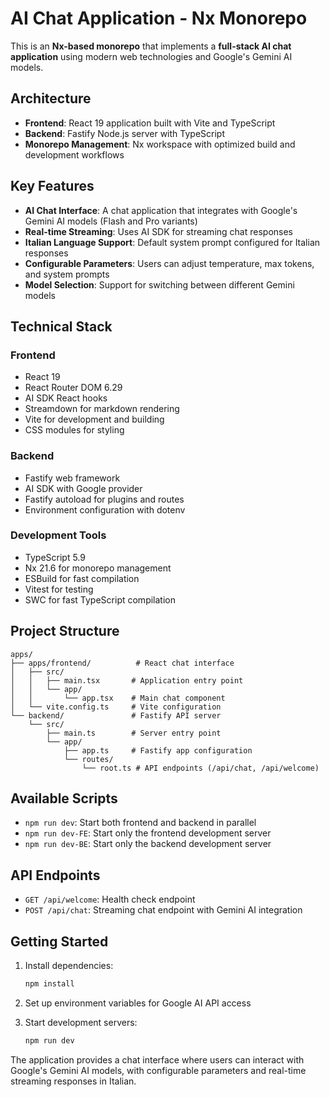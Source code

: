 # AI Chat Application - Nx Monorepo

This is an **Nx-based monorepo** that implements a **full-stack AI chat application** using modern web technologies and Google's Gemini AI models.

## Architecture

- **Frontend**: React 19 application built with Vite and TypeScript
- **Backend**: Fastify Node.js server with TypeScript
- **Monorepo Management**: Nx workspace with optimized build and development workflows

## Key Features

- **AI Chat Interface**: A chat application that integrates with Google's Gemini AI models (Flash and Pro variants)
- **Real-time Streaming**: Uses AI SDK for streaming chat responses
- **Italian Language Support**: Default system prompt configured for Italian responses
- **Configurable Parameters**: Users can adjust temperature, max tokens, and system prompts
- **Model Selection**: Support for switching between different Gemini models

## Technical Stack

### Frontend
- React 19
- React Router DOM 6.29
- AI SDK React hooks
- Streamdown for markdown rendering
- Vite for development and building
- CSS modules for styling

### Backend
- Fastify web framework
- AI SDK with Google provider
- Fastify autoload for plugins and routes
- Environment configuration with dotenv

### Development Tools
- TypeScript 5.9
- Nx 21.6 for monorepo management
- ESBuild for fast compilation
- Vitest for testing
- SWC for fast TypeScript compilation

## Project Structure

```
apps/
├── apps/frontend/          # React chat interface
│   ├── src/
│   │   ├── main.tsx       # Application entry point
│   │   └── app/
│   │       └── app.tsx    # Main chat component
│   └── vite.config.ts     # Vite configuration
└── backend/               # Fastify API server
    └── src/
        ├── main.ts        # Server entry point
        └── app/
            ├── app.ts     # Fastify app configuration
            └── routes/
                └── root.ts # API endpoints (/api/chat, /api/welcome)
```

## Available Scripts

- `npm run dev`: Start both frontend and backend in parallel
- `npm run dev-FE`: Start only the frontend development server
- `npm run dev-BE`: Start only the backend development server

## API Endpoints

- `GET /api/welcome`: Health check endpoint
- `POST /api/chat`: Streaming chat endpoint with Gemini AI integration

## Getting Started

1. Install dependencies:
   ```bash
   npm install
   ```

2. Set up environment variables for Google AI API access

3. Start development servers:
   ```bash
   npm run dev
   ```

The application provides a chat interface where users can interact with Google's Gemini AI models, with configurable parameters and real-time streaming responses in Italian.